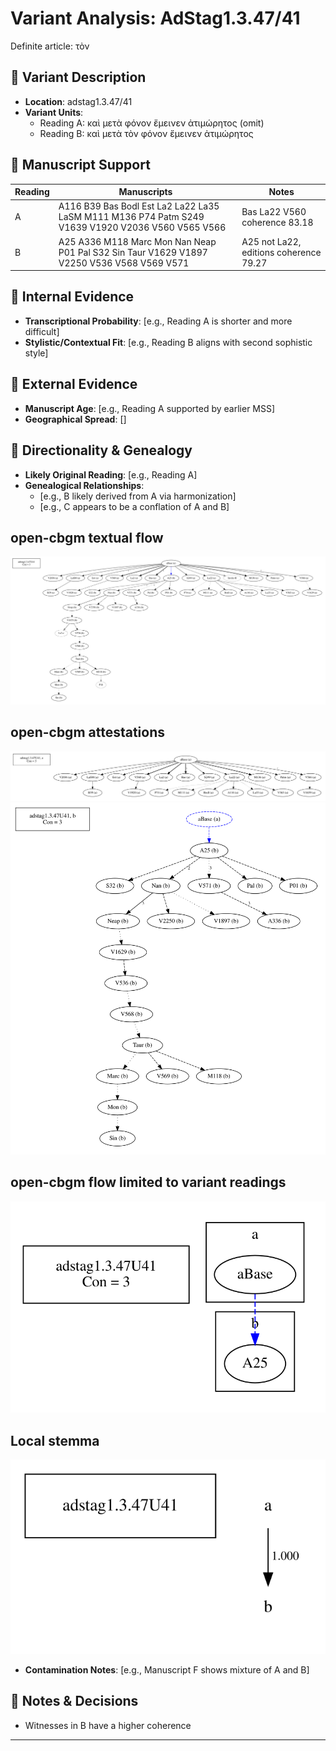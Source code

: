# Variant Analysis: AdStag1.3.47/41

Definite article: τὸν

## 📌 Variant Description
- **Location**: adstag1.3.47/41
- **Variant Units**: 
  - Reading A: καὶ μετὰ φόνον ἔμεινεν ἀτιμώρητος (omit)
  - Reading B: καὶ μετὰ τὸν φόνον ἔμεινεν ἀτιμώρητος


## 🧬 Manuscript Support
| Reading | Manuscripts | Notes |
|--------|-------------|-------|
| A      | A116 B39 Bas Bodl Est La2 La22 La35 LaSM M111 M136 P74 Patm S249 V1639 V1920 V2036 V560 V565 V566| Bas La22 V560 coherence 83.18|
| B      | A25 A336 M118 Marc Mon Nan Neap P01 Pal S32 Sin Taur V1629 V1897 V2250 V536 V568 V569 V571 | A25 not La22, editions coherence 79.27 |


## 🧠 Internal Evidence
- **Transcriptional Probability**: [e.g., Reading A is shorter and more difficult]
- **Stylistic/Contextual Fit**: [e.g., Reading B aligns with second sophistic style]

## 🧭 External Evidence
- **Manuscript Age**: [e.g., Reading A supported by earlier MSS]
- **Geographical Spread**: []

## 🔄 Directionality & Genealogy
- **Likely Original Reading**: [e.g., Reading A]
- **Genealogical Relationships**:
  - [e.g., B likely derived from A via harmonization]
  - [e.g., C appears to be a conflation of A and B]
## open-cbgm textual flow ##
![adstag1.3.47U41](flow/adstag1.3.47U41-textual-flow.svg "adstag1.3.47U41")
## open-cbgm attestations ##
![adstag1.3.47U41Ra](attestations/adstag1.3.47U41Ra-coherence-attestations.svg "adstag1.3.47U41Ra")
![adstag1.3.47U41Rb](attestations/adstag1.3.47U41Rb-coherence-attestations.svg "adstag1.3.47U41Rb")
## open-cbgm flow limited to variant readings ##
![adstag1.3.47U41](variants/adstag1.3.47U41-coherence-variants.svg "adstag1.3.47U41")
## Local stemma ##
![adstag1.3.47U41](local/adstag1.3.47U41-local-stemma.svg "adstag1.3.47U41")

- **Contamination Notes**: [e.g., Manuscript F shows mixture of A and B]

## 📝 Notes & Decisions
- Witnesses in B have a higher coherence

---